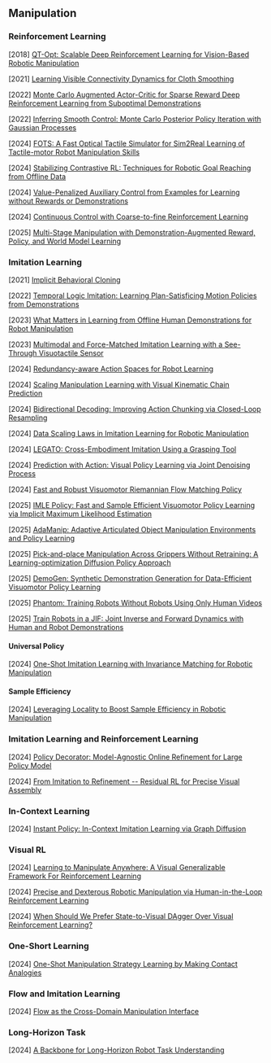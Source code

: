 ## Manipulation

### Reinforcement Learning

[2018] [QT-Opt: Scalable Deep Reinforcement Learning for Vision-Based Robotic Manipulation](https://arxiv.org/abs/1806.10293)

[2021] [Learning Visible Connectivity Dynamics for Cloth Smoothing](https://arxiv.org/abs/2105.10389)

[2022] [Monte Carlo Augmented Actor-Critic for Sparse Reward Deep Reinforcement Learning from Suboptimal Demonstrations](https://arxiv.org/abs/2210.07432)

[2022] [Inferring Smooth Control: Monte Carlo Posterior Policy Iteration with Gaussian Processes](https://arxiv.org/abs/2210.03512)

[2024] [FOTS: A Fast Optical Tactile Simulator for Sim2Real Learning of Tactile-motor Robot Manipulation Skills](https://arxiv.org/abs/2404.19217)

[2024] [Stabilizing Contrastive RL: Techniques for Robotic Goal Reaching from Offline Data](https://openreview.net/pdf?id=Xkf2EBj4w3)

[2024] [Value-Penalized Auxiliary Control from Examples for Learning without Rewards or Demonstrations](https://arxiv.org/abs/2407.03311)

[2024] [Continuous Control with Coarse-to-fine Reinforcement Learning](https://arxiv.org/abs/2407.07787)

[2025] [Multi-Stage Manipulation with Demonstration-Augmented Reward, Policy, and World Model Learning](https://arxiv.org/abs/2503.01837)



### Imitation Learning

[2021] [Implicit Behavioral Cloning](https://arxiv.org/abs/2109.00137)

[2022] [Temporal Logic Imitation: Learning Plan-Satisficing Motion Policies from Demonstrations](https://arxiv.org/abs/2206.04632)

[2023] [What Matters in Learning from Offline Human Demonstrations for Robot Manipulation](https://arxiv.org/abs/2108.03298)

[2023] [Multimodal and Force-Matched Imitation Learning with a See-Through Visuotactile Sensor](https://arxiv.org/abs/2311.01248)

[2024] [Redundancy-aware Action Spaces for Robot Learning](https://arxiv.org/abs/2406.04144)

[2024] [Scaling Manipulation Learning with Visual Kinematic Chain Prediction](https://arxiv.org/abs/2406.07837)

[2024] [Bidirectional Decoding: Improving Action Chunking via Closed-Loop Resampling](https://arxiv.org/abs/2408.17355)

[2024] [Data Scaling Laws in Imitation Learning for Robotic Manipulation](https://arxiv.org/abs/2410.18647)

[2024] [LEGATO: Cross-Embodiment Imitation Using a Grasping Tool](https://arxiv.org/abs/2411.03682)

[2024] [Prediction with Action: Visual Policy Learning via Joint Denoising Process](https://arxiv.org/abs/2411.18179)

[2024] [Fast and Robust Visuomotor Riemannian Flow Matching Policy](https://arxiv.org/abs/2412.10855)

[2025] [IMLE Policy: Fast and Sample Efficient Visuomotor Policy Learning via Implicit Maximum Likelihood Estimation](https://arxiv.org/abs/2502.12371)

[2025] [AdaManip: Adaptive Articulated Object Manipulation Environments and Policy Learning](https://arxiv.org/abs/2502.11124)

[2025] [Pick-and-place Manipulation Across Grippers Without Retraining: A Learning-optimization Diffusion Policy Approach](https://arxiv.org/abs/2502.15613)

[2025] [DemoGen: Synthetic Demonstration Generation for Data-Efficient Visuomotor Policy Learning](https://arxiv.org/abs/2502.16932)

[2025] [Phantom: Training Robots Without Robots Using Only Human Videos](https://arxiv.org/abs/2503.00779)

[2025] [Train Robots in a JIF: Joint Inverse and Forward Dynamics with Human and Robot Demonstrations](https://arxiv.org/abs/2503.12297)

#### Universal Policy

[2024] [One-Shot Imitation Learning with Invariance Matching for Robotic Manipulation](https://arxiv.org/abs/2405.13178)

#### Sample Efficiency

[2024] [Leveraging Locality to Boost Sample Efficiency in Robotic Manipulation](https://arxiv.org/abs/2406.10615)



### Imitation Learning and Reinforcement Learning

[2024] [Policy Decorator: Model-Agnostic Online Refinement for Large Policy Model](https://arxiv.org/abs/2412.13630)

[2024] [From Imitation to Refinement -- Residual RL for Precise Visual Assembly](https://arxiv.org/abs/2407.16677)



### In-Context Learning

[2024] [Instant Policy: In-Context Imitation Learning via Graph Diffusion](https://arxiv.org/abs/2411.12633)



### Visual RL

[2024] [Learning to Manipulate Anywhere: A Visual Generalizable Framework For Reinforcement Learning](https://arxiv.org/abs/2407.15815v1)

[2024] [Precise and Dexterous Robotic Manipulation via Human-in-the-Loop Reinforcement Learning](https://hil-serl.github.io/)

[2024] [When Should We Prefer State-to-Visual DAgger Over Visual Reinforcement Learning?](https://arxiv.org/abs/2412.13662)



### One-Short Learning

[2024] [One-Shot Manipulation Strategy Learning by Making Contact Analogies](https://arxiv.org/abs/2411.09627)



### Flow and Imitation Learning

[2024] [Flow as the Cross-Domain Manipulation Interface](https://arxiv.org/abs/2407.15208)



### Long-Horizon Task

[2024] [A Backbone for Long-Horizon Robot Task Understanding](https://arxiv.org/abs/2408.01334)
